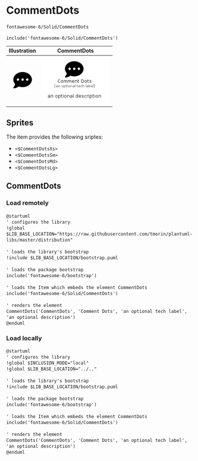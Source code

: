 # CommentDots


```text
fontawesome-6/Solid/CommentDots
```

```text
include('fontawesome-6/Solid/CommentDots')
```



| Illustration | CommentDots |
| :---: | :---: |
| ![illustration for Illustration](../../fontawesome-6/Solid/CommentDots.png) | ![illustration for CommentDots](../../fontawesome-6/Solid/CommentDots.Local.png) |



## Sprites
The item provides the following sriptes:

- `<$CommentDotsXs>`
- `<$CommentDotsSm>`
- `<$CommentDotsMd>`
- `<$CommentDotsLg>`





## CommentDots

### Load remotely
```plantuml
@startuml
' configures the library
!global $LIB_BASE_LOCATION="https://raw.githubusercontent.com/tmorin/plantuml-libs/master/distribution"

' loads the library's bootstrap
!include $LIB_BASE_LOCATION/bootstrap.puml

' loads the package bootstrap
include('fontawesome-6/bootstrap')

' loads the Item which embeds the element CommentDots
include('fontawesome-6/Solid/CommentDots')

' renders the element
CommentDots('CommentDots', 'Comment Dots', 'an optional tech label', 'an optional description')
@enduml
```

### Load locally
```plantuml
@startuml
' configures the library
!global $INCLUSION_MODE="local"
!global $LIB_BASE_LOCATION="../.."

' loads the library's bootstrap
!include $LIB_BASE_LOCATION/bootstrap.puml

' loads the package bootstrap
include('fontawesome-6/bootstrap')

' loads the Item which embeds the element CommentDots
include('fontawesome-6/Solid/CommentDots')

' renders the element
CommentDots('CommentDots', 'Comment Dots', 'an optional tech label', 'an optional description')
@enduml
```

